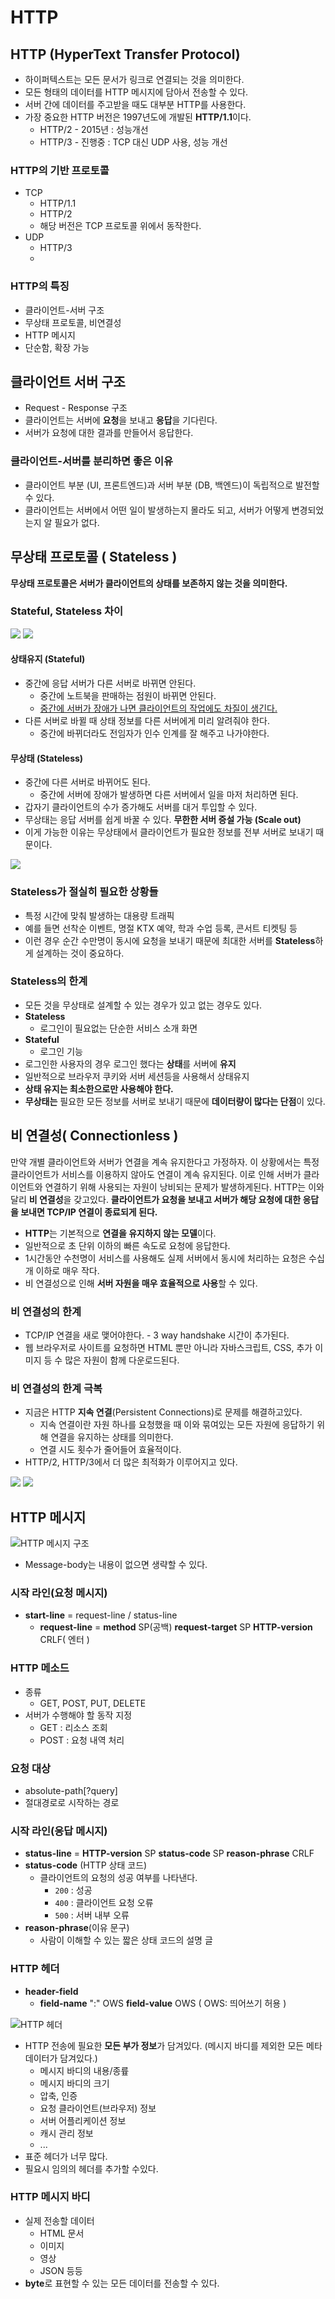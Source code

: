 # HTTP

## HTTP (HyperText Transfer Protocol)

- 하이퍼텍스트는 모든 문서가 링크로 연결되는 것을 의미한다.
- 모든 형태의 데이터를 HTTP 메시지에 담아서 전송할 수 있다.
- 서버 간에 데이터를 주고받을 때도 대부분 HTTP를 사용한다.
- 가장 중요한 HTTP 버전은 1997년도에 개발된 **HTTP/1.1**이다.
  - HTTP/2 - 2015년 : 성능개선
  - HTTP/3 - 진행중 : TCP 대신 UDP 사용, 성능 개선

### HTTP의 기반 프로토콜

- TCP
  - HTTP/1.1
  - HTTP/2
  - 해당 버전은 TCP 프로토콜 위에서 동작한다.
- UDP
  - HTTP/3
  - 
### HTTP의 특징

- 클라이언트-서버 구조
- 무상태 프로토콜, 비연결성
- HTTP 메시지
- 단순함, 확장 가능

## 클라이언트 서버 구조

- Request - Response 구조
- 클라이언트는 서버에 **요청**을 보내고 **응답**을 기다린다.
- 서버가 요청에 대한 결과를 만들어서 응답한다.

### 클라이언트-서버를 분리하면 좋은 이유

- 클라이언트 부분 (UI, 프론트엔드)과 서버 부분 (DB, 백엔드)이 독립적으로 발전할 수 있다.
- 클라이언트는 서버에서 어떤 일이 발생하는지 몰라도 되고, 서버가 어떻게 변경되었는지 알 필요가 없다.

## 무상태 프로토콜 ( Stateless )

**무상태 프로토콜은 서버가 클라이언트의 상태를 보존하지 않는 것을 의미한다.**

### Stateful, Stateless 차이

![](../img/Stateful_Stateless1.png)
![](../img/Stateful_Stateless2.png)

#### 상태유지 (Stateful)

- 중간에 응답 서버가 다른 서버로 바뀌면 안된다.
  - 중간에 노트북을 판매하는 점원이 바뀌면 안된다.
  - <u>중간에 서버가 장애가 나면 클라이언트의 작업에도 차질이 생긴다.</u>
- 다른 서버로 바뀔 때 상태 정보를 다른 서버에게 미리 알려줘야 한다.
  - 중간에 바뀌더라도 전임자가 인수 인계를 잘 해주고 나가야한다.

#### 무상태 (Stateless)

- 중간에 다른 서버로 바뀌어도 된다.
  - 중간에 서버에 장애가 발생하면 다른 서버에서 일을 마저 처리하면 된다.
- 갑자기 클라이언트의 수가 증가해도 서버를 대거 투입할 수 있다.
- 무상태는 응답 서버를 쉽게 바꿀 수 있다. **무한한 서버 증설 가능 (Scale out)**
- 이게 가능한 이유는 무상태에서 클라이언트가 필요한 정보를 전부 서버로 보내기 때문이다.

![](../img/Scale_out.png)

### Stateless가 절실히 필요한 상황들

- 특정 시간에 맞춰 발생하는 대용량 트래픽
- 예를 들면 선착순 이벤트, 명절 KTX 예약, 학과 수업 등록, 콘서트 티켓팅 등
- 이런 경우 순간 수만명이 동시에 요청을 보내기 때문에 최대한 서버를  **Stateless**하게 설계하는 것이 중요하다.

### Stateless의 한계

- 모든 것을 무상태로 설계할 수 있는 경우가 있고 없는 경우도 있다.
- **Stateless**
  - 로그인이 필요없는 단순한 서비스 소개 화면
- **Stateful**
  - 로그인 기능
- 로그인한 사용자의 경우 로그인 했다는 **상태**를 서버에 **유지**
- 일반적으로 브라우저 쿠키와 서버 세션등을 사용해서 상태유지
- **상태 유지는 최소한으로만 사용해야 한다.**
- **무상태는** 필요한 모든 정보를 서버로 보내기 때문에 **데이터량이 많다는 단점**이 있다.

## 비 연결성( Connectionless )

만약 개별 클라이언트와 서버가 연결을 계속 유지한다고 가정하자. 이 상황에서는 특정 클라이언트가 서비스를 이용하지 않아도 연결이 계속 유지된다. 이로 인해 서버가 클라이언트와 연결하기 위해 사용되는 자원이 낭비되는 문제가 발생하게된다. HTTP는 이와달리 **비 연결성**을 갖고있다. **클라이언트가 요청을 보내고 서버가 해당 요청에 대한 응답을 보내면 TCP/IP 연결이 종료되게 된다.**

- **HTTP**는 기본적으로 **연결을 유지하지 않는 모델**이다.
- 일반적으로 초 단위 이하의 빠른 속도로 요청에 응답한다.
- 1시간동안 수천명이 서비스를 사용해도 실제 서버에서 동시에 처리하는 요청은 수십개 이하로 매우 작다.
- 비 연결성으로 인해 **서버 자원을 매우 효율적으로 사용**할 수 있다.

### 비 연결성의 한계

- TCP/IP 연결을 새로 맺어야한다. - 3 way handshake 시간이 추가된다.
- 웹 브라우저로 사이트를 요청하면 HTML 뿐만 아니라 자바스크립트, CSS, 추가 이미지 등 수 많은 자원이 함께 다운로드된다.

### 비 연결성의 한계 극복

- 지금은 HTTP **지속 연결**(Persistent Connections)로 문제를 해결하고있다.
  - 지속 연결이란 자원 하나를 요청했을 때 이와 묶여있는 모든 자원에 응답하기 위해 연결을 유지하는 상태를 의미한다.
  - 연결 시도 횟수가 줄어들어 효율적이다.
- HTTP/2, HTTP/3에서 더 많은 최적화가 이루어지고 있다.

![](../img/HTTP_Connection1.png)
![](../img/HTTP_Connection2.png)

## HTTP 메시지

![HTTP 메시지 구조](../img/HTTPMessage1.png)

- Message-body는 내용이 없으면 생략할 수 있다.

### 시작 라인(요청 메시지)

- **start-line** = request-line / status-line
  - **request-line** = **method** SP(공백) **request-target** SP **HTTP-version** CRLF( 엔터 )

### HTTP 메소드

- 종류 
  - GET, POST, PUT, DELETE
- 서버가 수행해야 할 동작 지정
  - GET : 리소스 조회
  - POST : 요청 내역 처리

### 요청 대상

- absolute-path\[?query]
- 절대경로로 시작하는 경로

### 시작 라인(응답 메시지)

- **status-line** = **HTTP-version** SP **status-code** SP **reason-phrase** CRLF
- **status-code** (HTTP 상태 코드)
  - 클라이언트의 요청의 성공 여부를 나타낸다.
    - `200` : 성공
    - `400` : 클라이언트 요청 오류
    - `500` : 서버 내부 오류
- **reason-phrase**(이유 문구)
  - 사람이 이해할 수 있는 짧은 상태 코드의 설명 글

### HTTP 헤더

- **header-field** 
  - **field-name** ":" OWS **field-value** OWS ( OWS: 띄어쓰기 허용 )
  
![HTTP 헤더](../img/HTTPHeader.png)

- HTTP 전송에 필요한 **모든 부가 정보**가 담겨있다. (메시지 바디를 제외한 모든 메타 데이터가 담겨있다.)
  - 메시지 바디의 내용/종륲
  - 메시지 바디의 크기
  - 압축, 인증
  - 요청 클라이언트(브라우저) 정보
  - 서버 어플리케이션 정보
  - 캐시 관리 정보
  - ...
- 표준 헤더가 너무 많다.
- 필요시 임의의 헤더를 추가할 수있다.

### HTTP 메시지 바디

- 실제 전송할 데이터
  - HTML 문서
  - 이미지
  - 영상
  - JSON 등등
- **byte**로 표현할 수 있는 모든 데이터를 전송할 수 있다.
